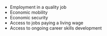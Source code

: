 - Employment in a quality job
- Economic mobility
- Economic security
- Access to jobs paying a living wage
- Access to ongoing career skills development
